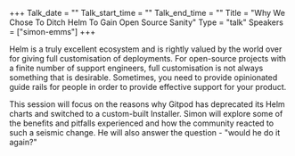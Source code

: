 +++
Talk_date = ""
Talk_start_time = ""
Talk_end_time = ""
Title = "Why We Chose To Ditch Helm To Gain Open Source Sanity"
Type = "talk"
Speakers = ["simon-emms"]
+++


Helm is a truly excellent ecosystem and is rightly valued by the world over for giving full customisation of deployments. For open-source projects with a finite number of support engineers, full customisation is not always something that is desirable. Sometimes, you need to provide opinionated guide rails for people in order to provide effective support for your product.

This session will focus on the reasons why Gitpod has deprecated its Helm charts and switched to a custom-built Installer. Simon will explore some of the benefits and pitfalls experienced and how the community reacted to such a seismic change. He will also answer the question - "would he do it again?"